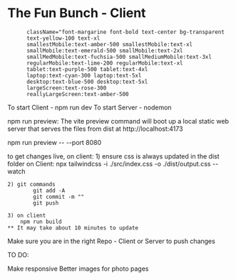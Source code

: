 # The Fun Bunch - Client

          className="font-margarine font-bold text-center bg-transparent 
          text-yellow-100 text-xl 
          smallestMobile:text-amber-500 smallestMobile:text-xl 
          smallMobile:text-emerald-500 smallMobile:text-2xl
          smallMedMobile:text-fuchsia-500 smallMediumMobile:text-3xl
          regularMobile:text-lime-200 regularMobile:text-xl
          tablet:text-purple-500 tablet:text-4xl
          laptop:text-cyan-300 laptop:text-5xl
          desktop:text-blue-500 desktop:text-5xl
          largeScreen:text-rose-300
          reallyLargeScreen:text-amber-500

To start Client - npm run dev
To start Server - nodemon

npm run preview: The vite preview command will boot up a local static web server that serves the files from dist at http://localhost:4173 

npm run preview -- --port 8080

to get changes live, on client:
    1) ensure css is always updated in the dist folder on Client:
        npx tailwindcss -i ./src/index.css -o ./dist/output.css --watch

    2) git commands
            git add -A
            git commit -m ""
            git push
    
    3) on client
        npm run build
    ** It may take about 10 minutes to update

Make sure you are in the right Repo - Client or Server to push changes 

TO DO:

Make responsive
Better images for photo pages
